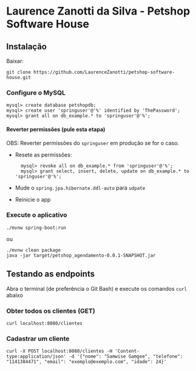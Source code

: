 # Laurence Zanotti da Silva - Petshop Software House

## Instalação

Baixar: 

    git clone https://github.com/LaurenceZanotti/petshop-software-house.git

### Configure o MySQL

    mysql> create database petshopdb;
    mysql> create user 'springuser'@'%' identified by 'ThePassword';
    mysql> grant all on db_example.* to 'springuser'@'%';

#### Reverter permissões (pule esta etapa)

OBS: Reverter permissões do `springuser` em produção se for o caso.

* Resete as permissões:

        mysql> revoke all on db_example.* from 'springuser'@'%';
        mysql> grant select, insert, delete, update on db_example.* to 'springuser'@'%';

* Mude o `spring.jpa.hibernate.ddl-auto` para `udpate`

* Reinicie o app

### Execute o aplicativo

    ./mvnw spring-boot:run

ou

    ./mvnw clean package
    java -jar target/petshop_agendamento-0.0.1-SNAPSHOT.jar

## Testando as endpoints

Abra o terminal (de preferência o Git Bash) e execute os comandos `curl` abaixo

### Obter todos os clientes (GET)

    curl localhost:8080/clientes

### Cadastrar um cliente

    curl -X POST localhost:8080/clientes -H 'Content-type:application/json' -d '{"nome": "Samwise Gamgee", "telefone": "1141384471", "email": "exemplo@exemplo.com", "idade": 24}'